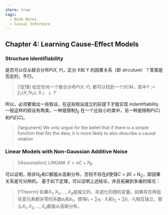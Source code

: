 ```yaml
---
share: true
tags:
  - Book Notes
  - Causal Inference
---
```


## Chapter 4: Learning Cause-Effect Models
### Structure Identifiability
是否可以仅从联合分布$P(X, Y)$，区分 X和 Y 的因果关系（即 strcuture）？答案是否定的，不行。
> [!定理] 给定任何一个联合分布$P(X, Y)$, 都可以找到一个SCM，其中$Y:=f_Y(X, N_Y)$, $X \perp \!\!\! \perp Y$

所以，必须要做出一些假设，在这些假设成立的前提下才能实现 indentifiability
一般这样的假设有两类，一种是限制$f_E$ 在一个比较小的类中，另一种是限制$P(C)$和$P(E|C)$。
> [!argument] We only argue for the belief that if there is a simple function that ﬁts the data, it is more likely to also describe a causal relation

### Linear Models with Non-Gaussian Additive Noise
> [!Assumption] LiNGAM: $E = \alpha C + N_E$

可以证明，除非$N_E$和$C$都服从高斯分布，否则不存在$\beta$使得$C=\beta E + N_C$，即因果关系是可分辨的。
基于如下定理，可以证明上述结论，并且拓展到多维的情况：
> [!Theorm] 如果$X_1, X_2, ..., X_d$是独立的、非退化的随机变量。如果存在两组任意元素都非零的系数$a_i$和$b_i$，使得$l_1=\sum a_i\cdot X_i$和$l_2=\sum b_i\cdot X_i$相互独立，那么$X_1, X_2, ..., X_d$都服从高斯分布。


